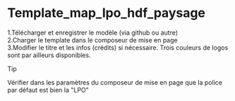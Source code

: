 # Template_map_lpo_hdf_paysage

1.Télécharger et enregistrer le modèle (via github ou autre)<br>
2.Charger le template dans le composeur de mise en page<br>
3.Modifier le titre et les infos (crédits) si nécessaire. Trois couleurs de logos sont par ailleurs disponibles.

> [!TIP]
> Vérifier dans les paramètres du composeur de mise en page que la police par défaut est bien la "LPO"
